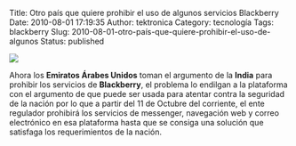 Title: Otro país que quiere prohibir el uso de algunos servicios Blackberry
Date: 2010-08-01 17:19:35
Author: tektronica
Category: tecnología
Tags: blackberry
Slug: 2010-08-01-otro-país-que-quiere-prohibir-el-uso-de-algunos
Status: published

![](http://media.tumblr.com/tumblr_l6htvglrwh1qctm3h.jpg)

Ahora los **Emiratos Árabes Unidos** toman el argumento de la **India** para prohibir los servicios de **Blackberry**, el problema lo endilgan a la plataforma con el argumento de que puede ser usada para atentar contra la seguridad de la nación por lo que a partir del 11 de Octubre del corriente, el ente regulador prohibirá los servicios de messenger, navegación web y correo electrónico en esa plataforma hasta que se consiga una solución que satisfaga los requerimientos de la nación.
